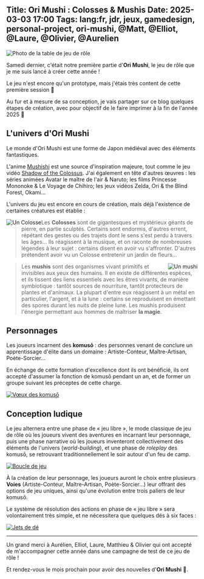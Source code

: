 Title: Ori Mushi : Colosses & Mushis
Date: 2025-03-03 17:00
Tags: lang:fr, jdr, jeux, gamedesign, personal-project, ori-mushi, @Matt, @Elliot, @Laure, @Olivier, @Aurelien
---

![Photo de la table de jeu de rôle](images/2025/03/2025-03-02-OriMushi.jpg)

Samedi dernier, c'était notre première partie d'**Ori Mushi**,
le jeu de rôle que je me suis lancé à créer cette année !

Le jeu n'est encore qu'un prototype, mais j'étais très content de cette première session 🤩

Au fur et à mesure de sa conception, je vais partager sur ce blog quelques étapes de création,
avec pour objectif de le faire imprimer à la fin de l'année 2025 🤞

## L'univers d'Ori Mushi
Le monde d'Ori Mushi est une forme de Japon médiéval avec des éléments fantastiques.

L'anime [Mushishi](https://fr.wikipedia.org/wiki/Mushishi#Anime) est une source d'inspiration majeure, tout comme le jeu vidéo [Shadow of the Colossus](https://fr.wikipedia.org/wiki/Shadow_of_the_Colossus).
J'ai également en tête d'autres œuvres : les séries animées Avatar le maître de l'air & Naruto; les films Princesse Mononoke & Le Voyage de Chihiro; les jeux vidéos Zelda, Ori & the Blind Forest, Okami...

L'univers du jeu est encore en cours de création,
mais déjà l'existence de certaines créatures est établie :

<img alt="Un Colosse" src="images/2025/03/DnD_Stone_Elemental-LadyOfHats-cc0.png"
     style="max-height: 25rem" class="float-left-on-large-devices">

> Les **Colosses** sont de gigantesques et mystérieux géants de pierre, en partie sculptés.
> Certains sont endormis, d'autres errent, répétant des gestes ou des trajets dont le sens s'est perdu à travers les âges...
> Ils réagissent à la musique, et on raconte de nombreuses légendes à leur sujet : certains disent en avoir vu s'affronter. D'autres prétendent avoir vu un Colosse entretenir un jardin de fleurs...

<p class="float-clear"></p>

<img alt="Un mushi" src="images/2025/03/a-handbook-of-cryptogamic-botany-1889-page-415.jpg"
     style="max-height: 14rem" class="float-right-on-large-devices">

> Les **mushis** sont des organismes vivant primitifs et invisibles aux yeux des humains.
> Il en existe de différentes espèces, et ils tissent des liens essentiels avec les êtres vivants, de manière symbiotique : tantôt sources de nourriture, tantôt protecteurs de plantes et d'animaux.
> La plupart d'entre eux réagissent à un métal en particulier, l'argent, et à la lune :
certains se reproduisent en émettant des spores durant les nuits de pleine lune.
> Les mushis produisent l'énergie permettant aux hommes de maîtriser **la magie**.

<p class="float-clear"></p>

## Personnages
Les joueurs incarnent des **komusō** :
des personnes venant de conclure un apprentissage d'élite dans un domaine : Artiste-Conteur, Maître-Artisan, Poète-Sorcier...

En échange de cette formation d'excellence dont ils ont bénéficié,
ils ont accepté d'assumer la fonction de komusō pendant un an,
et de former un groupe suivant les préceptes de cette charge.

[<img alt="Vœux des komusō" src="images/2025/03/VoeuxDesKomusō.jpg" style="max-height: 20rem">](images/2025/03/VoeuxDesKomusō.jpg)

## Conception ludique
Le jeu alternera entre une phase de « jeu libre »,
le mode classique de jeu de rôle où les joueurs vivent des aventures en incarnant leur personnage,
puis une phase narrative où les joueurs inventeront collectivement des éléments de l'univers (_world-building_),
et une phase de _roleplay_ des komusō, se retrouvant traditionnellement le soir autour d'un feu de camp.

[<img alt="Boucle de jeu" src="images/2025/03/GameLoop.jpg" style="max-height: 20rem">](images/2025/03/GameLoop.jpg)

À la création de leur personnage, les joueurs auront le choix entre plusieurs **Voies**
(Artiste-Conteur, Maître-Artisan, Poète-Sorcier...) leur offrant des options de jeu uniques,
ainsi qu'une évolution entre trois paliers de leur komusō.

Le système de résolution des actions en phase de « jeu libre » sera volontairement très simple,
et ne nécessitera que quelques dés à six faces :

[<img alt="Jets de dé" src="images/2025/03/JetsDeDe.png" style="max-height: 20rem">](images/2025/03/JetsDeDe.png)

---

Un grand merci à Aurélien, Elliot, Laure, Matthieu & Olivier
qui ont accepté de m'accompagner cette année dans une campagne de test de ce jeu de rôle !

Et rendez-vous le mois prochain pour avoir des nouvelles d'**Ori Mushi** 👋.

<style>
.float-clear { clear: both; }
@media (min-width:815px) {
  .float-left-on-large-devices { float: left; }
  .float-right-on-large-devices { float: right; }
}
</style>

<!-- Com'
* [ ] https://lucas-c.itch.io/
* [ ] mon Discord
* [ ] post sur le fil Ludochaordic du Discord CestPadDuJdr
* [ ] email aux amis
* [ ] https://opale-roliste.com/forum/ressources/vos-creations/
-->
